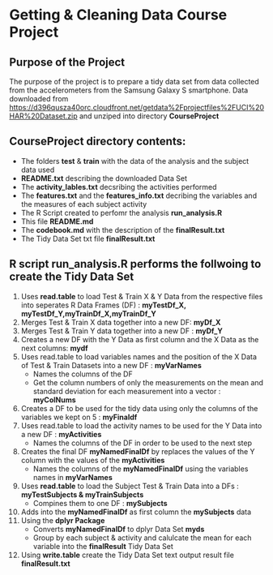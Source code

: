 # Getting & Cleaning Data Course Project

## Purpose of the Project

The purpose of the project is to prepare a tidy data set from data collected from the accelerometers from the Samsung Galaxy S smartphone. Data downloaded from https://d396qusza40orc.cloudfront.net/getdata%2Fprojectfiles%2FUCI%20HAR%20Dataset.zip and unziped into directory **CourseProject**

## **CourseProject** directory contents:

* The folders **test** & **train** with the data of the analysis and the subject data used
* **README.txt** describing the downloaded Data Set
* The **activity_lables.txt** decsribing the activities performed
* The **features.txt** and the **features_info.txt** decribing the variables and the measures of each subject activity
* The R Script created to perfomr the analysis **run_analysis.R**
* This file **README.md**
* The **codebook.md** with the description of the **finalResult.txt**
* The Tidy Data Set txt file **finalResult.txt**

## R script __run_analysis.R__ performs the follwoing to create the Tidy Data Set

1. Uses **read.table** to load Test & Train X & Y Data from the respective files into seperates R Data Frames (DF) : **myTestDf_X, myTestDf_Y,myTrainDf_X,myTrainDf_Y**
2. Merges Test & Train  X data together into a new DF: **myDf_X**
3. Merges Test & Train  Y data together into a new DF : **myDf_Y**
4. Creates a new DF with the Y Data as first column and the X Data as the next columns: **mydf**
5. Uses read.table to load variables names and the position of the X Data of Test & Train Datasets into a new DF : **myVarNames**
	* Names the columns of the DF 
	* Get the column numbers of only the measurements on the mean and standard deviation for each measurement into a vector : **myColNums**
6. Creates a DF to be used for the tidy data using only the columns of the variables we kept on 5 : **myFinaldf**
7. Uses read.table to load the activity names to be used for the Y Data into a new DF : **myActivities**
	* Names the columns of the DF in order to be used to the next step
8. Creates the final DF **myNamedFinalDf** by replaces the values of the Y column with the values of the **myActivities**
	* Names the columns of the **myNamedFinalDf** using the variables names in  **myVarNames**
9. Uses **read.table** to load the Subject Test & Train Data into a DFs : **myTestSubjects & myTrainSubjects**
	* Compines them to one DF : **mySubjects**
10. Adds into the **myNamedFinalDf** as first column the **mySubjects** data
11. Using the **dplyr Package**
	* Converts **myNamedFinalDf** to dplyr Data Set **myds**
	* Group by each subject & activity and calulcate the mean for each variable into the **finalResult** Tidy Data Set
12. Using **write.table** create the Tidy Data Set text output result file **finalResult.txt**
	


